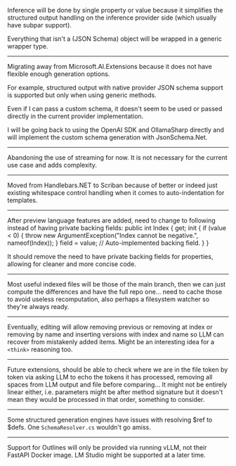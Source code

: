 Inference will be done by single property or value because it simplifies the structured  output handling on the inference provider side (which usually have subpar support).

Everything that isn't a (JSON Schema) object will be wrapped in a generic wrapper type.

---

Migrating away from Microsoft.AI.Extensions because it does not have flexible enough generation options.

For example, structured output with native provider JSON schema support is supported but only when using generic methods. 

Even if I can pass a custom schema, it doesn't seem to be used or passed directly in the current provider implementation.

I will be going back to using the OpenAI SDK and OllamaSharp directly and will implement the custom schema generation with JsonSchema.Net.

---

Abandoning the use of streaming for now. It is not necessary for the current use case and adds complexity.

---

Moved from Handlebars.NET to Scriban because of better or indeed just existing whitespace control handling when it comes to auto-indentation for templates.

---

After preview language features are added, need to change to following instead of having private backing fields:
public int Index
{
    get;
    init
    {
        if (value < 0)
        {
            throw new ArgumentException("Index cannot be negative.", nameof(Index));
        }
        field = value; // Auto-implemented backing field.
    }
}

It should remove the need to have private backing fields for properties, allowing for cleaner and more concise code.

---

Most useful indexed files will be those of the main branch, then we can just compute the differences and have the full repo one... need to cache those to avoid useless recomputation, also perhaps a filesystem watcher so they're always ready.

---

Eventually, editing will allow removing previous or removing at index or removing by name and inserting versions with index and name so LLM can recover from mistakenly added items. Might be an interesting idea for a `<think>` reasoning too.

---

Future extensions, should be able to check where we are in the file token by token via asking LLM to echo the tokens it has processed, removing all spaces from LLM output and file before comparing... It might not be entirely linear either, i.e. parameters might be after method signature but it doesn't mean they would be processed in that order, something to consider.

---

Some structured generation engines have issues with resolving $ref to $defs. One `SchemaResolver.cs` wouldn't go amiss.

---

Support for Outlines will only be provided via running vLLM, not their FastAPI Docker image. LM Studio might be supported at a later time.
